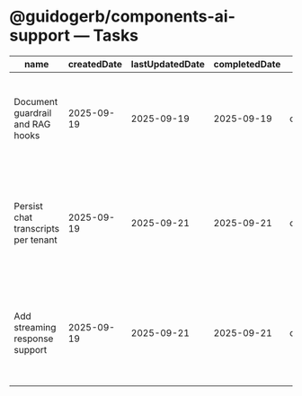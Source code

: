 # @guidogerb/components-ai-support — Tasks

| name                                | createdDate | lastUpdatedDate | completedDate | status   | description                                                                                                |
| ----------------------------------- | ----------- | --------------- | ------------- | -------- | ---------------------------------------------------------------------------------------------------------- |
| Document guardrail and RAG hooks    | 2025-09-19  | 2025-09-19      | 2025-09-19    | complete | Captured guardrail contracts, retriever expectations, and payload structure for implementers.              |
| Persist chat transcripts per tenant | 2025-09-19  | 2025-09-21      | 2025-09-21    | complete | Design storage adapters that archive conversations securely with optional tenant-level retention policies. |
| Add streaming response support      | 2025-09-19  | 2025-09-21      | 2025-09-21    | complete | Enhance the component to render partial assistant messages while the gateway streams tokens.               |
